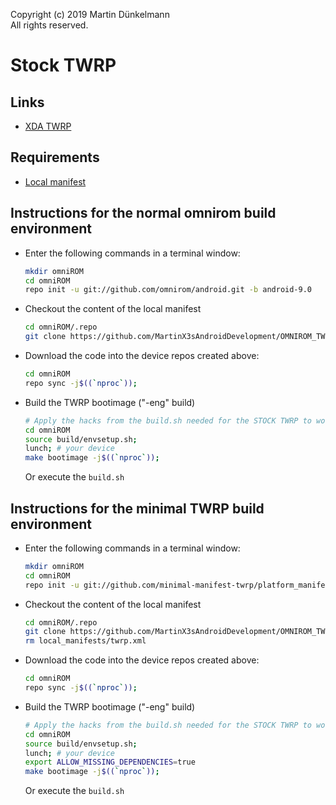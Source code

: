Copyright (c) 2019 Martin Dünkelmann  
All rights reserved.

# Stock TWRP

## Links
- [XDA TWRP](https://forum.xda-developers.com/xperia-xz2/development/recovery-twrp-3-2-2-0-touch-recovery-t3821597)

## Requirements
- [Local manifest](https://github.com/MartinX3sAndroidDevelopment/OMNIROM_TWRP_local_manifests)

## Instructions for the normal omnirom build environment
- Enter the following commands in a terminal window: 
    ```bash
    mkdir omniROM
    cd omniROM
    repo init -u git://github.com/omnirom/android.git -b android-9.0
    ```
- Checkout the content of the local manifest
    ```bash
    cd omniROM/.repo
    git clone https://github.com/MartinX3sAndroidDevelopment/OMNIROM_TWRP_local_manifests local_manifests
    ```
- Download the code into the device repos created above:
    ```bash
    cd omniROM
    repo sync -j$((`nproc`));
    ```
- Build the TWRP bootimage ("-eng" build)
    ```bash
    # Apply the hacks from the build.sh needed for the STOCK TWRP to work.
    cd omniROM
    source build/envsetup.sh;
    lunch; # your device
    make bootimage -j$((`nproc`));
    ```
    Or execute the `build.sh`

## Instructions for the minimal TWRP build environment
- Enter the following commands in a terminal window: 
    ```bash
    mkdir omniROM
    cd omniROM
    repo init -u git://github.com/minimal-manifest-twrp/platform_manifest_twrp_omni.git -b twrp-9.0
    ```
- Checkout the content of the local manifest
    ```bash
    cd omniROM/.repo
    git clone https://github.com/MartinX3sAndroidDevelopment/OMNIROM_TWRP_local_manifests local_manifests
    rm local_manifests/twrp.xml
    ```
- Download the code into the device repos created above:
    ```bash
    cd omniROM
    repo sync -j$((`nproc`));
    ```
- Build the TWRP bootimage ("-eng" build)
    ```bash
    # Apply the hacks from the build.sh needed for the STOCK TWRP to work.
    cd omniROM
    source build/envsetup.sh;
    lunch; # your device
    export ALLOW_MISSING_DEPENDENCIES=true
    make bootimage -j$((`nproc`));
    ```
    Or execute the `build.sh`
